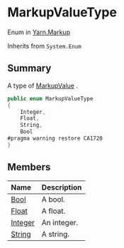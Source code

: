 # MarkupValueType

Enum in [Yarn.Markup](/api/csharp/yarn.markup.md)

Inherits from `System.Enum`

## Summary


A type of  <a href="yarn.markup.markupvalue.md">MarkupValue</a> .


```csharp
public enum MarkupValueType
{
    Integer,
    Float,
    String,
    Bool
#pragma warning restore CA1720
}
```

## Members

|Name|Description|
|:---|:---|
|[Bool](/api/csharp/yarn.markup.markupvaluetype.bool.md)|A bool.|
|[Float](/api/csharp/yarn.markup.markupvaluetype.float.md)|A float.|
|[Integer](/api/csharp/yarn.markup.markupvaluetype.integer.md)|An integer.|
|[String](/api/csharp/yarn.markup.markupvaluetype.string.md)|A string.|

